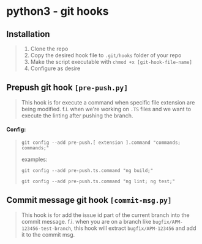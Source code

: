 # python3 - git hooks

## Installation
> 1) Clone the repo
> 2) Copy the desired hook file to `.git/hooks` folder of your repo
> 3) Make the script executable with `chmod +x [git-hook-file-name]`
> 4) Configure as desire

## Prepush git hook `[pre-push.py]`
> This hook is for execute a command when specific file extension are being modified.
> f.i. when we're working on `.TS` files and we want to execute the linting after pushing
> the branch.

#### Config:
>`git config --add pre-push.[ extension ].command "commands; commands;"`
>
> examples:
>
> `git config --add pre-push.ts.command "ng build;"`
>
> `git config --add pre-push.ts.command "ng lint; ng test;"`

## Commit message git hook `[commit-msg.py]`
> This hook is for add the issue id part of the current branch into the commit message.
> f.i. when you are on a branch like `bugfix/APM-123456-test-branch`, this hook will extract `bugfix/APM-123456` and add it to the commit msg.

